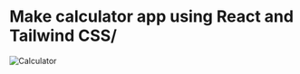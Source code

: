 # Make calculator app using React and Tailwind CSS/

![Calculator](https://github.com/user-attachments/assets/00e66f58-8b88-41ef-b907-e21faf061b33)

